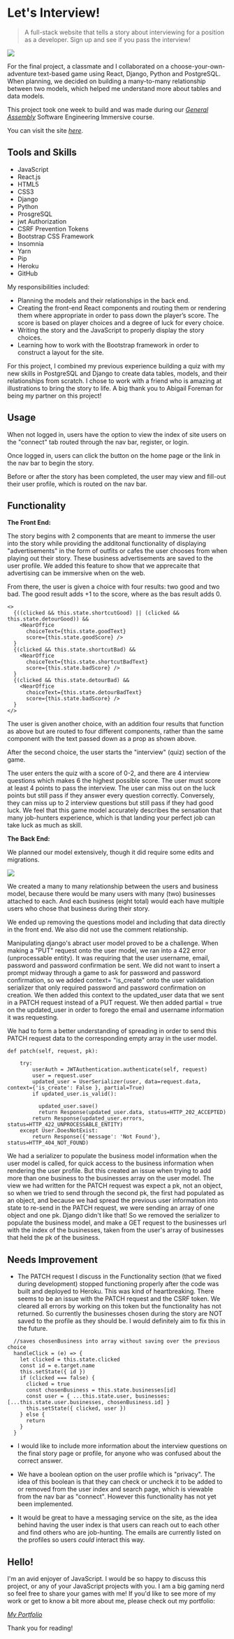 # Let's Interview!
> A full-stack website that tells a story about interviewing for a position as a developer. Sign up and see if you pass the interview!

![](https://i.ibb.co/s372k5T/slideshow1.png)

For the final project, a classmate and I collaborated on a choose-your-own-adventure text-based game using React, Django, Python and PostgreSQL. When planning, we decided on building a many-to-many relationship between two models, which helped me understand more about tables and data models.

This project took one week to build and was made during our _[General Assembly](https://generalassemb.ly/)_ Software Engineering Immersive course.

You can visit the site _[here](https://lets-interview.herokuapp.com/)_.

## Tools and Skills

- JavaScript
- React.js
- HTML5
- CSS3
- Django
- Python
- ProsgreSQL
- jwt Authorization
- CSRF Prevention Tokens
- Bootstrap CSS Framework
- Insomnia
- Yarn
- Pip
- Heroku
- GitHub

My responsibilities included:
- Planning the models and their relationships in the back end.
- Creating the front-end React components and routing them or rendering them where appropriate in order to pass down the player’s score. The score is based on player choices and a degree of luck for every choice.
- Writing the story and the JavaScript to properly display the story choices.
- Learning how to work with the Bootstrap framework in order to construct a layout for the site.

For this project, I combined my previous experience building a quiz with my new skills in PostgreSQL and Django to create data tables, models, and their relationships from scratch. I chose to work with a friend who is amazing at illustrations to bring the story to life. A big thank you to Abigail Foreman for being my partner on this project!

## Usage

When not logged in, users have the option to view the index of site users on the "connect" tab routed through the nav bar, register, or login. 

Once logged in, users can click the button on the home page or the link in the nav bar to begin the story.

Before or after the story has been completed, the user may view and fill-out their user profile, which is routed on the nav bar.

## Functionality

__The Front End:__

The story begins with 2 components that are meant to immerse the user into the story while providing the additonal functionality of displaying "advertisements" in the form of outfits or cafes the user chooses from when playing out their story. These business advertisements are saved to the user profile. We added this feature to show that we apprecaite that advertising can be immersive when on the web.

From there, the user is given a choice with four results: two good and two bad. The good result adds +1 to the score, where as the bas result adds 0. 

```
<>
  {((clicked && this.state.shortcutGood) || (clicked && this.state.detourGood)) &&
    <NearOffice
      choiceText={this.state.goodText}
      score={this.state.goodScore} />
  }
  {(clicked && this.state.shortcutBad) &&
    <NearOffice
      choiceText={this.state.shortcutBadText}
      score={this.state.badScore} />
  }
  {(clicked && this.state.detourBad) &&
    <NearOffice
      choiceText={this.state.detourBadText}
      score={this.state.badScore} />
  }
</>
```

The user is given another choice, with an addition four results that function as above but are routed to four different components, rather than the same component with the text passed down as a prop as shown above.

After the second choice, the user starts the "interview" (quiz) section of the game.

The user enters the quiz with a score of 0-2, and there are 4 interview questions which makes 6 the highest possible score. The user must score at least 4 points to pass the interview. The user can miss out on the luck points but still pass if they answer every question correctly. Conversely, they can miss up to 2 interview questions but still pass if they had good luck. We feel that this game model accurately describes the sensation that many job-hunters experience, which is that landing your perfect job can take luck as much as skill.

__The Back End:__

We planned our model extensively, though it did require some edits and migrations.

![](https://i.imgur.com/n31o3nh.png)

We created a many to many relationship between the users and business model, because there would be many users with many (two) businesses attached to each. And each business (eight total) would each have multiple users who chose that business during their story.

We ended up removing the questions model and including that data directly in the front end. We also did not use the comment relationship.

Manipulating django's abract user model proved to be a challenge.
When making a "PUT" request onto the user model, we ran into a 422 error (unprocessable entity). It was requiring that the user username, email, password and password confirmation be sent. We did not want to insert a prompt midway through a game to ask for password and password confirmation, so we added context= "is_create" onto the user validation serializer that only required password and password confirmation on creation. We then added this context to the updated_user data that we sent in a PATCH request instead of a PUT request. We then added partial = true on the updated_user in order to forego the email and username information it was requesting.

We had to form a better understanding of spreading in order to send this PATCH request data to the corresponding empty array in the user model.

```
def patch(self, request, pk):

    try:            
        userAuth = JWTAuthentication.authenticate(self, request)
        user = request.user
        updated_user = UserSerializer(user, data=request.data, context={'is_create': False }, partial=True)
        if updated_user.is_valid():
  
          updated_user.save()
          return Response(updated_user.data, status=HTTP_202_ACCEPTED)
        return Response(updated_user.errors, status=HTTP_422_UNPROCESSABLE_ENTITY)
    except User.DoesNotExist:
        return Response({'message': 'Not Found'}, status=HTTP_404_NOT_FOUND)
```

We had a serializer to populate the business model information when the user model is called, for quick access to the business information when rendering the user profile. But this created an issue when trying to add more than one business to the businesses array on the user model. The view we had written for the PATCH request was expect a pk, not an object, so when we tried to send through the second pk, the first had populated as an object, and because we had spread the previous user information into state to re-send in the PATCH request, we were sending an array of one object and one pk. Django didn't like that! So we removed the serializer to populate the business model, and make a GET request to the businesses url with the index of the businesses, taken from the user's array of businesses that held the pk of the business.

## Needs Improvement

- The PATCH request I discuss in the Functionality section (that we fixed during development) stopped functioning properly after the code was built and deployed to Heroku. This was kind of heartbreaking. There seems to be an issue with the PATCH request and the CSRF token. We cleared all errors by working on this token but the functionality has not returned. So currently the businesses chosen during the story are NOT saved to the profile as they should be. I would definitely aim to fix this in the future.

```
  //saves chosenBusiness into array without saving over the previous choice
  handleClick = (e) => {
    let clicked = this.state.clicked
    const id = e.target.name
    this.setState({ id })
    if (clicked === false) {
      clicked = true
      const chosenBusiness = this.state.businesses[id]
      const user = { ...this.state.user, businesses: [...this.state.user.businesses, chosenBusiness.id] }
      this.setState({ clicked, user })
    } else {
      return
    }
  }
```

- I would like to include more information about the interview questions on the final story page or profile, for anyone who was confused about the correct answer.

- We have a boolean option on the user profile which is "privacy". The idea of this boolean is that they can check or uncheck it to be added to or removed from the user index and search page, which is viewable from the nav bar as "connect". However this functionality has not yet been implemented.

- It would be great to have a messaging service on the site, as the idea behind having the user index is that users can reach out to each other and find others who are job-hunting. The emails are currently listed on the profiles so users _could_ interact this way.

## Hello!

I'm an avid enjoyer of JavaScript. I would be so happy to discuss this project, or any of your JavaScript projects with you.
I am a big gaming nerd so feel free to share your games with me!
If you'd like to see more of my work or get to know a bit more about me, please check out my portfolio:

_[My Portfolio](https://astara303.github.io/portfolio/)_

Thank you for reading!